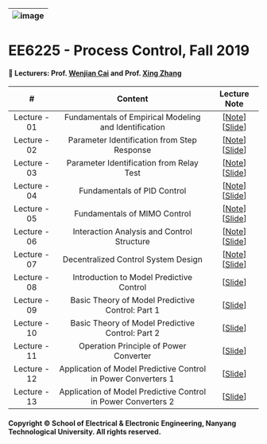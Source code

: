 |![image](https://github.com/ldkong1205/MSc-Dissertation/blob/master/IMAGE/ntu_logo.png)|
|---|
# EE6225 - Process Control, Fall 2019 </center>

#### 📍 Lecturers: Prof. [Wenjian Cai](http://research.ntu.edu.sg/expertise/academicprofile/Pages/StaffProfile.aspx?ST_EMAILID=EWJCAI) and Prof. [Xing Zhang](https://xinzhangee.wixsite.com/mysite)

|#|Content|Lecture Note
|:---:|:---:|:---:|
|Lecture - 01|Fundamentals of Empirical Modeling and Identification|[[Note](https://github.com/NTU-CCA/EE6225/blob/master/Lecture%20Notes/Chapter%201%20idntfundm.pdf)] [[Slide](https://github.com/NTU-CCA/EE6225/blob/master/Slides/Chapter%201%20identifunda.ppt)]|
|Lecture - 02|Parameter Identification from Step Response|[[Note](https://github.com/NTU-CCA/EE6225/blob/master/Lecture%20Notes/Chapter%202%20identfstep.pdf)] [[Slide](https://github.com/NTU-CCA/EE6225/blob/master/Slides/Chapter%202%20identistep.ppt)]|
|Lecture - 03|Parameter Identification from Relay Test|[[Note](https://github.com/NTU-CCA/EE6225/blob/master/Lecture%20Notes/Chapter%203%20identifrelay.pdf)] [[Slide](https://github.com/NTU-CCA/EE6225/blob/master/Slides/Chapter%203%20identirelay.ppt)]|
|Lecture - 04|Fundamentals of PID Control|[[Note](https://github.com/NTU-CCA/EE6225/blob/master/Lecture%20Notes/Chapter%204%20Fundamentals%20of%20PID%20Control%20.pdf)] [[Slide](https://github.com/NTU-CCA/EE6225/blob/master/Slides/Chapter%204%20Fundamental%20of%20PID%20Control.ppt)]|
|Lecture - 05|Fundamentals of MIMO Control|[[Note](https://github.com/NTU-CCA/EE6225/blob/master/Lecture%20Notes/Chapter%205%20Fundamentals%20of%20MIMO%20Control.pdf)] [[Slide](https://github.com/NTU-CCA/EE6225/blob/master/Slides/Chapter%205%20Fundamentals%20of%20MIMO%20Control.ppt)]|
|Lecture - 06|Interaction Analysis and Control Structure|[[Note](https://github.com/NTU-CCA/EE6225/blob/master/Lecture%20Notes/Chapter%206%20Interaction%20Analysis%20and%20Loop%20Pairing.pdf)] [[Slide](https://github.com/NTU-CCA/EE6225/blob/master/Slides/Chapter%206%20Interaction%20Analysis%20and%20Loop%20Pairing.ppt)]|
|Lecture - 07|Decentralized Control System Design|[[Note](https://github.com/NTU-CCA/EE6225/blob/master/Lecture%20Notes/Chapter%207%20Decentralized%20Control.pdf)] [[Slide](https://github.com/NTU-CCA/EE6225/blob/master/Slides/Chapter%207%20Decentralized%20Control.ppt)]|
|Lecture - 08|Introduction to Model Predictive Control|[[Slide](https://github.com/NTU-CCA/EE6225/blob/master/Lecture%20Notes/EE6225_PartII_C1_10_10_2019.pdf)]|
|Lecture - 09|Basic Theory of Model Predictive Control: Part 1|[[Slide](https://github.com/NTU-CCA/EE6225/blob/master/Lecture%20Notes/EE6225_PartII_C2_17_10_2019.pdf)]|
|Lecture - 10|Basic Theory of Model Predictive Control: Part 2|[[Slide](https://github.com/NTU-CCA/EE6225/blob/master/Lecture%20Notes/EE6225_PartII_C3_24_10_2019.pdf)]|
|Lecture - 11|Operation Principle of Power Converter|[[Slide](https://github.com/NTU-CCA/EE6225/blob/master/Lecture%20Notes/EE6225_PartII_C4_31_10_2019.pdf)]|
|Lecture - 12|Application of Model Predictive Control in Power Converters 1|[[Slide](https://github.com/NTU-CCA/EE6225/blob/master/Lecture%20Notes/EE6225_PartII_C5_07_11_2019.pdf)]|
|Lecture - 13|Application of Model Predictive Control in Power Converters 2|[[Slide](https://github.com/NTU-CCA/EE6225/blob/master/Lecture%20Notes/EE6225_PartII_C6_15_11_2019.pdf)]|

#### Copyright © School of Electrical & Electronic Engineering, Nanyang Technological University. All rights reserved.
